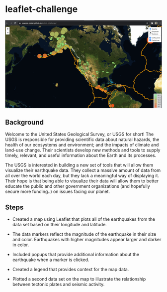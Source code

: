 # leaflet-challenge
![Alt Text](https://github.com/SeanPei-coder/leaflet-challenge/blob/main/image/leaflet-demo.gif)

## Background
Welcome to the United States Geological Survey, or USGS for short! The USGS is responsible for providing scientific data about natural hazards, the health of our ecosystems and environment; and the impacts of climate and land-use change. Their scientists develop new methods and tools to supply timely, relevant, and useful information about the Earth and its processes.

The USGS is interested in building a new set of tools that will allow them visualize their earthquake data. They collect a massive amount of data from all over the world each day, but they lack a meaningful way of displaying it. Their hope is that being able to visualize their data will allow them to better educate the public and other government organizations (and hopefully secure more funding..) on issues facing our planet.



## Steps
- Created a map using Leaflet that plots all of the earthquakes from the data set based on their longitude and latitude.


- The data markers reflect the magnitude of the earthquake in their size and color. Earthquakes with higher magnitudes appear larger and darker in color.


- Included popups that provide additional information about the earthquake when a marker is clicked.


- Created a legend that provides context for the map data.

- Plotted a second data set on the map to illustrate the relationship between tectonic plates and seismic activity. 



